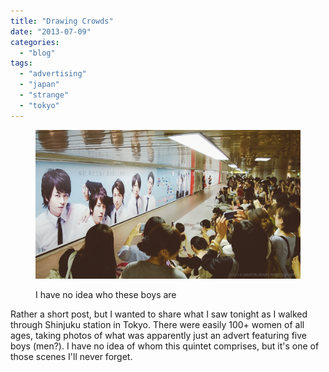 ```yaml
---
title: "Drawing Crowds"
date: "2013-07-09"
categories: 
  - "blog"
tags: 
  - "advertising"
  - "japan"
  - "strange"
  - "tokyo"
---
```


<figure>

![I have no idea who these boys are](/assets/images/01c61-20130709-wp_20130709_003.jpg)

<figcaption>



I have no idea who these boys are





</figcaption>



</figure>

Rather a short post, but I wanted to share what I saw tonight as I walked through Shinjuku station in Tokyo. There were easily 100+ women of all ages, taking photos of what was apparently just an advert featuring five boys (men?). I have no idea of whom this quintet comprises, but it's one of those scenes I'll never forget.
